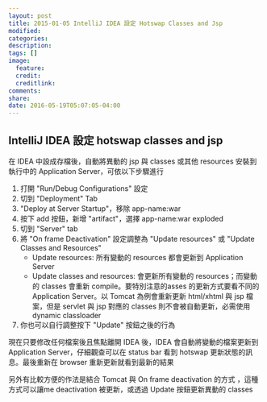 ```yaml
---
layout: post
title: 2015-01-05 IntelliJ IDEA 設定 Hotswap Classes and Jsp
modified:
categories: 
description:
tags: []
image:
  feature:
  credit:
  creditlink:
comments:
share:
date: 2016-05-19T05:07:05-04:00
---
```


IntelliJ IDEA 設定 hotswap classes and jsp 
-----------------------------------------

在 IDEA 中設成存檔後，自動將異動的 jsp 與 classes 或其他 resources 安裝到執行中的 Application Server，可依以下步驟進行

1. 打開 "Run/Debug Configurations" 設定
2. 切到 "Deployment" Tab
3. "Deploy at Server Startup"，移除 app-name:war
4. 按下 add 按鈕，新增 "artifact"，選擇 app-name:war exploded
5. 切到 "Server" tab
6. 將 "On frame Deactivation" 設定調整為 "Update resources" 或 "Update Classes and Resources"
    - Update resources: 所有變動的 resources 都會更新到 Application Server
    - Update classes and resources: 會更新所有變動的 resources；而變動的 classes 會重新 compile。要特別注意的asses 的更新方式要看不同的 Application Server。以 Tomcat 為例會重新更新 html/xhtml 與 jsp 檔案，但是 servlet 與 jsp 對應的 classes 則不會被自動更新，必需使用 dynamic classloader
7. 你也可以自行調整按下 "Update" 按鈕之後的行為

現在只要修改任何檔案後且焦點離開 IDEA 後，IDEA 會自動將變動的檔案更新到 Application Server，仔細觀查可以在 status bar 看到 hotswap 更新狀態的訊息。最後重新在 browser 重新更新就看到最新的結果

另外有比較方便的作法是結合 Tomcat 與 On frame deactivation 的方式 ，這種方式可以讓me deactivation 被更新，或透過 Update 按鈕更新異動的 classes

